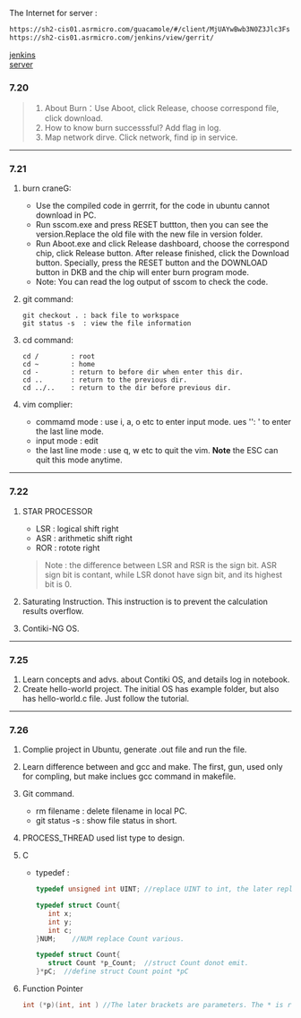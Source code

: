The Internet for server :
```html
https://sh2-cis01.asrmicro.com/guacamole/#/client/MjUAYwBwb3N0Z3Jlc3Fs
https://sh2-cis01.asrmicro.com/jenkins/view/gerrit/
```
[jenkins](https://sh2-cis01.asrmicro.com/jenkins/view/gerrit)  
[server](https://sh2-cis01.asrmicro.com/guacamole)

### 7.20

> 1. About Burn：Use  Aboot, click Release, choose correspond file, click download.  
> 2. How to know burn successsful? Add flag in log.  
> 3. Map network dirve. Click network, find ip in service.

---
### 7.21
1. burn craneG:
   -  Use the compiled code in gerrrit, for the code in ubuntu cannot download in PC.
   -  Run sscom.exe and press RESET buttton, then you can see the version.Replace the old file with the new file in version folder.  
   -  Run Aboot.exe and click Release dashboard, choose the correspond chip, click Release button. After release finished, click the Download button. Specially, press the RESET button and the DOWNLOAD button in DKB and the chip will enter burn program mode.
   -  Note: You can read the log output of sscom to check the code.  
   
2. git command:
   ```git  
   git checkout . : back file to workspace
   git status -s  : view the file information  
   ```

3. cd command:  
    ```linux
    cd /        : root 
    cd ~        : home
    cd -        : return to before dir when enter this dir.
    cd ..       : return to the previous dir.
    cd ../..    : return to the dir before previous dir.
    ```

4. vim complier:
   - commamd mode : use i, a, o etc to enter input mode. ues '': ' to enter the last line mode.
   - input mode : edit
   - the last line mode : use q, w etc to quit the vim. **Note** the ESC can quit this mode anytime.

---
### 7.22
1. STAR PROCESSOR  
   - LSR : logical shift right
   - ASR : arithmetic shift right
   - ROR : rotote right
   > Note : the difference between LSR and RSR is the sign bit. ASR  sign bit is contant, while LSR donot have sign bit, and its highest bit is 0.

2. Saturating Instruction. This instruction is to prevent the calculation results overflow.
3. Contiki-NG OS.
   
---
### 7.25
1. Learn concepts and advs. about Contiki OS, and details log in notebook.
2. Create hello-world project. The initial OS has example folder, but also has hello-world.c file. Just follow the tutorial.

---
### 7.26
1. Complie project in Ubuntu, generate .out file and run the file.
2. Learn difference between and gcc and make. The first, gun, used only for compling, but make inclues gcc command in makefile.
3. Git command. 
   - rm filename : delete filename in local PC.
   - git status -s : show file status in short.

4. PROCESS_THREAD used list type to design.
5. C
   - typedef : 
      ```c
      typedef unsigned int UINT; //replace UINT to int, the later replace the former
      
      typedef struct Count{
         int x;
         int y;
         int c;
      }NUM;    //NUM replace Count various.
      
      typedef struct Count{
         struct Count *p_Count;  //struct Count donot emit.
      }*pC;  //define struct Count point *pC
      ```

6. Function Pointer
      ```c
      int (*p)(int, int ) //The later brackets are parameters. The * is return value.
      ```
                     


  















